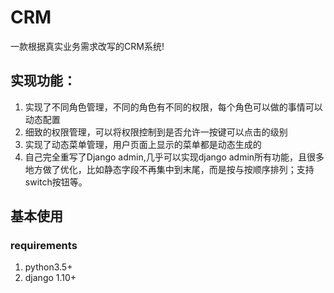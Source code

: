 # CRM
一款根据真实业务需求改写的CRM系统!

## 实现功能：
1.  实现了不同角色管理，不同的角色有不同的权限，每个角色可以做的事情可以动态配置
2.  细致的权限管理，可以将权限控制到是否允许一按键可以点击的级别
3.  实现了动态菜单管理，用户页面上显示的菜单都是动态生成的
4.  自己完全重写了Django admin,几乎可以实现django admin所有功能，且很多地方做了优化，比如静态字段不再集中到末尾，而是按与按顺序排列；支持switch按钮等。

## 基本使用
### requirements
1. python3.5+
2. django 1.10+
